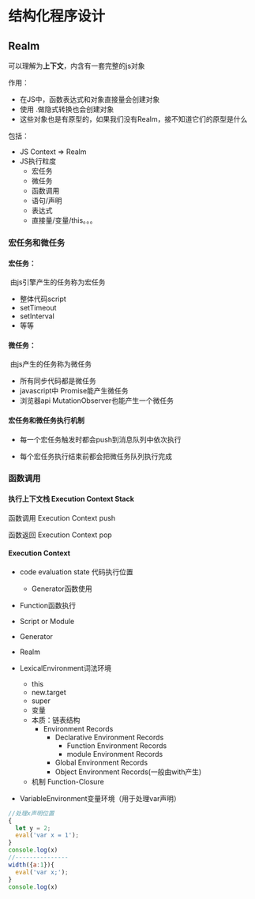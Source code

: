 # 结构化程序设计

## Realm

可以理解为**上下文**，内含有一套完整的js对象

作用：

* 在JS中，函数表达式和对象直接量会创建对象
* 使用 .做隐式转换也会创建对象
* 这些对象也是有原型的，如果我们没有Realm，接不知道它们的原型是什么

包括：

* JS Context => Realm
* JS执行粒度
  * 宏任务
  * 微任务
  * 函数调用
  * 语句/声明
  * 表达式
  * 直接量/变量/this。。。

### 宏任务和微任务

#### 宏任务：

​	由js引擎产生的任务称为宏任务

* 整体代码script
* setTimeout
* setInterval
* 等等

#### 微任务：

​	由js产生的任务称为微任务

* 所有同步代码都是微任务
* javascript中 Promise能产生微任务
* 浏览器api MutationObserver也能产生一个微任务

#### 宏任务和微任务执行机制

* 每一个宏任务触发时都会push到消息队列中依次执行

* 每个宏任务执行结束前都会把微任务队列执行完成

### 函数调用

#### 执行上下文栈 Execution Context Stack

函数调用  Execution Context push 

函数返回  Execution Context pop

#### Execution Context 

* code evaluation state 代码执行位置

  * Generator函数使用

* Function函数执行

* Script or Module

* Generator

* Realm

* LexicalEnvironment词法环境

  * this
  * new.target
  * super
  * 变量
  * 本质：链表结构
    *  Environment Records
       * Declarative  Environment Records
         * Function  Environment Records
         * module  Environment Records
       * Global  Environment Records
       * Object  Environment Records(一般由with产生)
  * 机制 Function-Closure

* VariableEnvironment变量环境（用于处理var声明）

```javascript
//处理x声明位置
{
  let y = 2;
  eval('var x = 1');
}
console.log(x)
//---------------
width({a:1}){
  eval('var x;');
}
console.log(x)
```